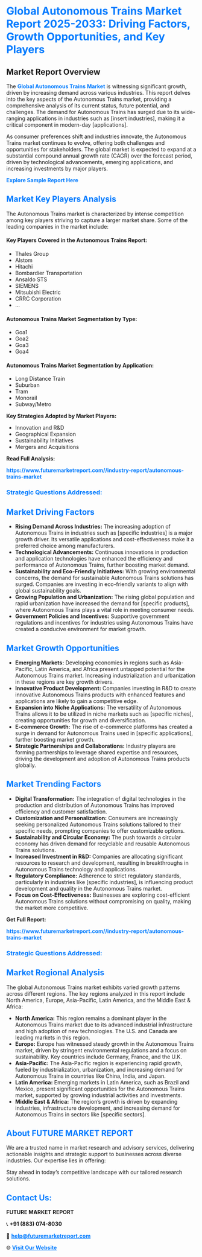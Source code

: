 <h1 style="color: #007BFF;">Global Autonomous Trains Market Report 2025-2033: Driving Factors, Growth Opportunities, and Key Players</h1>

<section id="overview">
<h2>Market Report Overview</h2>
<p>The <a href="https://www.futuremarketreport.com//industry-report/autonomous-trains-market" style="color: #007BFF; text-decoration: none;"><strong>Global Autonomous Trains Market</strong></a> is witnessing significant growth, driven by increasing demand across various industries. This report delves into the key aspects of the Autonomous Trains market, providing a comprehensive analysis of its current status, future potential, and challenges. The demand for Autonomous Trains has surged due to its wide-ranging applications in industries such as [insert industries], making it a critical component in modern-day [applications].</p>
<p>As consumer preferences shift and industries innovate, the Autonomous Trains market continues to evolve, offering both challenges and opportunities for stakeholders. The global market is expected to expand at a substantial compound annual growth rate (CAGR) over the forecast period, driven by technological advancements, emerging applications, and increasing investments by major players.</p>
</section>

<section id="overview">
<p><a href="https://www.futuremarketreport.com//request-sample/reportId=91346" style="color: #007BFF; text-decoration: none;"><strong>Explore Sample Report Here</strong></a></p>
</section>

<section id="key-players">
<h2 style="color: #007BFF;">Market Key Players Analysis</h2>
<p>The Autonomous Trains market is characterized by intense competition among key players striving to capture a larger market share. Some of the leading companies in the market include:</p>
<h4>Key Players Covered in the Autonomous Trains Report:</h4>
<ul><li>Thales Group</li><li>Alstom</li><li>Hitachi</li><li>Bombardier Transportation</li><li>Ansaldo STS</li><li>SIEMENS</li><li>Mitsubishi Electric</li><li>CRRC Corporation</li><li>...</li></ul>
<h4>Autonomous Trains Market Segmentation by Type:</h4>
<ul><li>Goa1</li><li>Goa2</li><li>Goa3</li><li>Goa4</li></ul>

<h4>Autonomous Trains Market Segmentation by Application:</h4>
<ul><li>Long Distance Train</li><li>Suburban</li><li>Tram</li><li>Monorail</li><li>Subway/Metro</li></ul>
<p><strong>Key Strategies Adopted by Market Players:</strong></p>
<ul>
<li>Innovation and R&D</li>
<li>Geographical Expansion</li>
<li>Sustainability Initiatives</li>
<li>Mergers and Acquisitions</li>
</ul>
</section>

<section>
<p><strong>Read Full Analysis: </strong></p><a href="https://www.futuremarketreport.com//industry-report/autonomous-trains-market" style="color: #007BFF; text-decoration: none;"><strong>https://www.futuremarketreport.com//industry-report/autonomous-trains-market</strong></a>
<h3 style="color: #007BFF;">Strategic Questions Addressed:</h3>
</section>

<section id="driving-factors">
<h2 style="color: #007BFF;">Market Driving Factors</h2>
<ul>
<li><strong>Rising Demand Across Industries:</strong> The increasing adoption of Autonomous Trains in industries such as [specific industries] is a major growth driver. Its versatile applications and cost-effectiveness make it a preferred choice among manufacturers.</li>
<li><strong>Technological Advancements:</strong> Continuous innovations in production and application technologies have enhanced the efficiency and performance of Autonomous Trains, further boosting market demand.</li>
<li><strong>Sustainability and Eco-Friendly Initiatives:</strong> With growing environmental concerns, the demand for sustainable Autonomous Trains solutions has surged. Companies are investing in eco-friendly variants to align with global sustainability goals.</li>
<li><strong>Growing Population and Urbanization:</strong> The rising global population and rapid urbanization have increased the demand for [specific products], where Autonomous Trains plays a vital role in meeting consumer needs.</li>
<li><strong>Government Policies and Incentives:</strong> Supportive government regulations and incentives for industries using Autonomous Trains have created a conducive environment for market growth.</li>
</ul>
</section>

<section id="growth-opportunities">
<h2 style="color: #007BFF;">Market Growth Opportunities</h2>
<ul>
<li><strong>Emerging Markets:</strong> Developing economies in regions such as Asia-Pacific, Latin America, and Africa present untapped potential for the Autonomous Trains market. Increasing industrialization and urbanization in these regions are key growth drivers.</li>
<li><strong>Innovative Product Development:</strong> Companies investing in R&D to create innovative Autonomous Trains products with enhanced features and applications are likely to gain a competitive edge.</li>
<li><strong>Expansion into Niche Applications:</strong> The versatility of Autonomous Trains allows it to be utilized in niche markets such as [specific niches], creating opportunities for growth and diversification.</li>
<li><strong>E-commerce Growth:</strong> The rise of e-commerce platforms has created a surge in demand for Autonomous Trains used in [specific applications], further boosting market growth.</li>
<li><strong>Strategic Partnerships and Collaborations:</strong> Industry players are forming partnerships to leverage shared expertise and resources, driving the development and adoption of Autonomous Trains products globally.</li>
</ul>
</section>

<section id="trending-factors">
<h2 style="color: #007BFF;">Market Trending Factors</h2>
<ul>
<li><strong>Digital Transformation:</strong> The integration of digital technologies in the production and distribution of Autonomous Trains has improved efficiency and customer satisfaction.</li>
<li><strong>Customization and Personalization:</strong> Consumers are increasingly seeking personalized Autonomous Trains solutions tailored to their specific needs, prompting companies to offer customizable options.</li>
<li><strong>Sustainability and Circular Economy:</strong> The push towards a circular economy has driven demand for recyclable and reusable Autonomous Trains solutions.</li>
<li><strong>Increased Investment in R&D:</strong> Companies are allocating significant resources to research and development, resulting in breakthroughs in Autonomous Trains technology and applications.</li>
<li><strong>Regulatory Compliance:</strong> Adherence to strict regulatory standards, particularly in industries like [specific industries], is influencing product development and quality in the Autonomous Trains market.</li>
<li><strong>Focus on Cost-Effectiveness:</strong> Businesses are exploring cost-efficient Autonomous Trains solutions without compromising on quality, making the market more competitive.</li>
</ul>
</section>

<section>
<p><strong>Get Full Report: </strong></p><a href="https://www.futuremarketreport.com//industry-report/autonomous-trains-market" style="color: #007BFF; text-decoration: none;"><strong>https://www.futuremarketreport.com//industry-report/autonomous-trains-market</strong></a>
<h3 style="color: #007BFF;">Strategic Questions Addressed:</h3>
</section>


<section id="regional-analysis">
<h2 style="color: #007BFF;">Market Regional Analysis</h2>
<p>The global Autonomous Trains market exhibits varied growth patterns across different regions. The key regions analyzed in this report include North America, Europe, Asia-Pacific, Latin America, and the Middle East & Africa:</p>
<ul>
<li><strong>North America:</strong> This region remains a dominant player in the Autonomous Trains market due to its advanced industrial infrastructure and high adoption of new technologies. The U.S. and Canada are leading markets in this region.</li>
<li><strong>Europe:</strong> Europe has witnessed steady growth in the Autonomous Trains market, driven by stringent environmental regulations and a focus on sustainability. Key countries include Germany, France, and the U.K.</li>
<li><strong>Asia-Pacific:</strong> The Asia-Pacific region is experiencing rapid growth, fueled by industrialization, urbanization, and increasing demand for Autonomous Trains in countries like China, India, and Japan.</li>
<li><strong>Latin America:</strong> Emerging markets in Latin America, such as Brazil and Mexico, present significant opportunities for the Autonomous Trains market, supported by growing industrial activities and investments.</li>
<li><strong>Middle East & Africa:</strong> The region’s growth is driven by expanding industries, infrastructure development, and increasing demand for Autonomous Trains in sectors like [specific sectors].</li>
</ul>
</section>

<footer>
<h2 style="color: #007BFF;">About FUTURE MARKET REPORT</h2>
<p>We are a trusted name in market research and advisory services, delivering actionable insights and strategic support to businesses across diverse industries. Our expertise lies in offering:</p>

<p>Stay ahead in today’s competitive landscape with our tailored research solutions.</p>

<h2 style="color: #007BFF;">Contact Us:</h2>
<p><strong>FUTURE MARKET REPORT</strong></p>
<p>📞 <strong>+91 (883) 074-8030</strong></p>
<p>📧 <strong><a href="mailto:help@futuremarketreport.com" style="color: #007BFF;">help@futuremarketreport.com</a></strong></p>
<p>🌐 <strong><a href="https://www.futuremarketreport.com/" style="color: #007BFF;">Visit Our Website</a></strong></p>
</footer>
